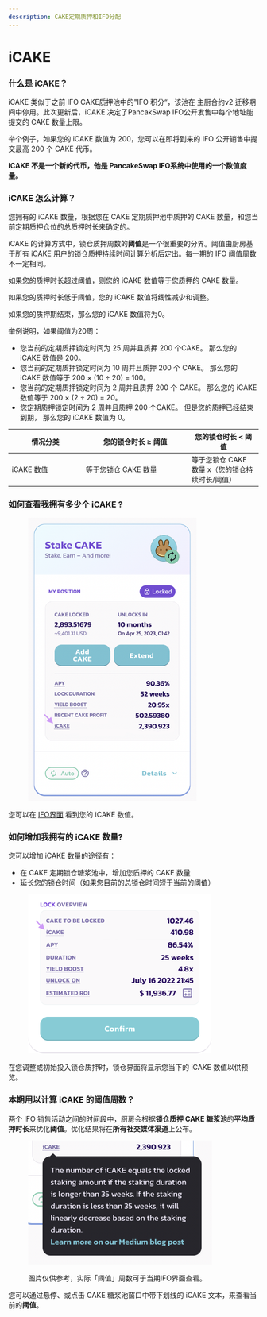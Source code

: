 ```yaml
---
description: CAKE定期质押和IFO分配
---
```


# iCAKE

### 什么是 iCAKE？

iCAKE 类似于之前 IFO CAKE质押池中的"IFO 积分“，该池在 主厨合约v2 迁移期间中停用。此次更新后，iCAKE 决定了PancakSwap IFO公开发售中每个地址能提交的 CAKE 数量上限。

举个例子，如果您的 iCAKE 数值为 200，您可以在即将到来的 IFO 公开销售中提交最高 200 个 CAKE 代币。

**iCAKE 不是一个新的代币，他是 PancakeSwap IFO系统中使用的一个数值度量。**

### iCAKE 怎么计算？

您拥有的 iCAKE 数量，根据您在 CAKE 定期质押池中质押的 CAKE 数量，和您当前定期质押仓位的总质押时长来确定的。

&#x20;iCAKE 的计算方式中，锁仓质押周数的**阈值**是一个很重要的分界。阈值由厨房基于所有 iCAKE 用户的锁仓质押持续时间计算分析后定出。每一期的 IFO 阈值周数不一定相同。

如果您的质押时长超过阈值，则您的 iCAKE 数值等于您质押的 CAKE 数量。&#x20;

如果您的质押时长低于阈值，您的 iCAKE 数值将线性减少和调整。&#x20;

如果您的质押期结束，那么您的 iCAKE 数值将为0。

举例说明，如果阈值为20周：

* 您当前的定期质押锁定时间为 25 周并且质押 200 个CAKE。 那么您的 iCAKE 数值是 200。&#x20;
* 您当前的定期质押锁定时间为 10 周并且质押 200 个 CAKE。 那么您的 iCAKE 数值等于 200 × (10 ÷ 20) = 100。&#x20;
* 您当前的定期质押锁定时间为 2 周并且质押 200 个 CAKE。 那么您的 iCAKE 数值等于 200 × (2 ÷ 20) = 20。&#x20;
* 您定期质押锁定时间为 2 周并且质押 200 个CAKE。 但是您的质押已经结束到期， 那么您的 iCAKE 数值为 0。

<table><thead><tr><th width="135">情况分类</th><th width="199">您的锁仓时长 ≥ 阈值</th><th>您的锁仓时长 &#x3C; 阈值</th></tr></thead><tbody><tr><td>iCAKE 数值</td><td>等于您锁仓 CAKE 数量</td><td>等于您锁仓 CAKE 数量 x（您的锁仓持续时长/阈值）</td></tr></tbody></table>

### 如何查看我拥有多少个 iCAKE ?

<div align="left">

<figure><img src="../../.gitbook/assets/image3 (2).png" alt="" width="339"><figcaption></figcaption></figure>

</div>

您可以在 [IFO界面](https://pancakeswap.finance/ifo) 看到您的 iCAKE 数值。

### 如何增加我拥有的 iCAKE 数量?

您可以增加 iCAKE 数量的途径有：

* 在 CAKE 定期锁仓糖浆池中，增加您质押的 CAKE 数量
* 延长您的锁仓时间（如果您目前的总锁仓时间短于当前的阈值）

<div align="left">

<figure><img src="../../.gitbook/assets/image2 (2).png" alt="" width="369"><figcaption></figcaption></figure>

</div>

在您调整或初始投入锁仓质押时，锁仓界面将显示您当下的 iCAKE 数值以供预览。

### 本期用以计算 iCAKE 的阈值周数？

两个 IFO 销售活动之间的时间段中，厨房会根据**锁仓质押 CAKE 糖浆池**的**平均质押时长**来优化**阈值**。优化结果将在**所有社交媒体渠道**上公布。

<div align="left">

<figure><img src="../../.gitbook/assets/image (32).png" alt="" width="370"><figcaption><p>图片仅供参考，实际「阈值」周数可于当期IFO界面查看。</p></figcaption></figure>

</div>

您可以通过悬停、或点击 CAKE 糖浆池窗口中带下划线的 iCAKE 文本，来查看当前的**阈值**。

